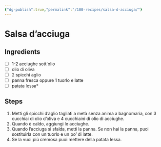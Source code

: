 ```yaml
---
{"dg-publish":true,"permalink":"/100-recipes/salsa-d-acciuga/"}
---
```


# Salsa d’acciuga
## Ingredients
- [ ] 1-2 acciughe sott'olio
- [ ] olio di oliva
- [ ] 2 spicchi aglio
- [ ] panna fresca oppure 1 tuorlo e latte
- [ ] patata lessa*
## Steps
1. Metti gli spicchi d’aglio tagliati a metà senza anima a bagnomaria, con 3 cucchiai di olio d’oliva e 4 cucchiaini di olio di acciughe.
2. Quando è caldo, aggiungi le acciughe.
3. Quando l’acciuga si sfalda, metti la panna. Se non hai la panna, puoi sostituirla con un tuorlo e un po’ di latte.
4. Se la vuoi più cremosa puoi mettere della patata lessa.